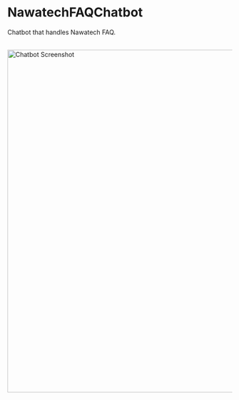 # NawatechFAQChatbot
Chatbot that handles Nawatech FAQ.

<br/>

<img width="1280" height="769" alt="Chatbot Screenshot" src="https://github.com/user-attachments/assets/f565a5de-58ae-48c9-a741-690122d0a253" />

